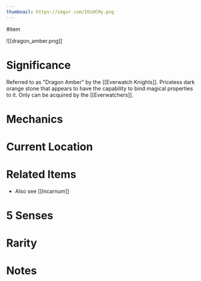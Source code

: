 ```yaml
---
thumbnail: https://imgur.com/IOiHCMy.png
---
```

#item

![[dragon_amber.png]]
# Significance
Referred to as "Dragon Amber" by the [[Everwatch Knights]]. Priceless dark orange stone that appears to have the capability to bind magical properties to it. Only can be acquired by the [[Everwatchers]].

# Mechanics
# Current Location
# Related Items
- Also see [[Incarnum]]

# 5 Senses
# Rarity
# Notes
